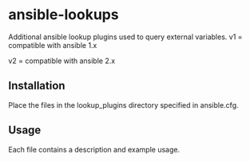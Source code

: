 ansible-lookups
========

Additional ansible lookup plugins used to query external variables.
v1 = compatible with ansible 1.x

v2 = compatible with ansible 2.x

Installation
------------
Place the files in the lookup_plugins directory specified in ansible.cfg.


Usage
------------
Each file contains a description and example usage.
